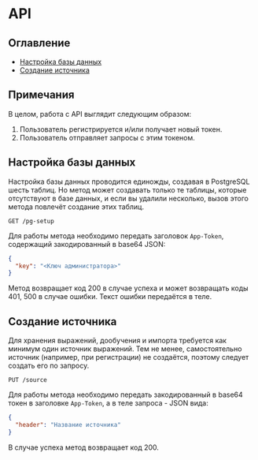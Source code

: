 # API

## Оглавление

- [Настройка базы данных](#1)
- [Создание источника](#7)

## Примечания

В целом, работа с API выглядит следующим образом:

1. Пользователь регистрируется и/или получает новый токен.
1. Пользователь отправляет запросы с этим токеном.

## <a name="1"></a> Настройка базы данных

Настройка базы данных проводится единожды, создавая в PostgreSQL шесть таблиц. Но метод может создавать только те таблицы, которые отсутствуют в базе данных, и если вы удалили несколько, вызов этого метода повлечёт создание этих таблиц.

`GET /pg-setup`

Для работы метода необходимо передать заголовок `App-Token`, содержащий закодированный в base64 JSON:

```json
{
  "key": "<Ключ администратора>"
}
```

Метод возвращает код 200 в случае успеха и может возвращать коды 401, 500 в случае ошибки. Текст ошибки передаётся в теле.

## <a name="7"></a> Создание источника

Для хранения выражений, дообучения и импорта требуется как минимум один источник выражений. Тем не менее, самостоятельно источник (например, при регистрации) не создаётся, поэтому следует создать его по запросу.

`PUT /source`

Для работы метода необходимо передать закодированный в base64 токен в заголовке `App-Token`, а в теле запроса - JSON вида:

```json
{
  "header": "Название источника"
}
```

В случае успеха метод возвращает код 200.
